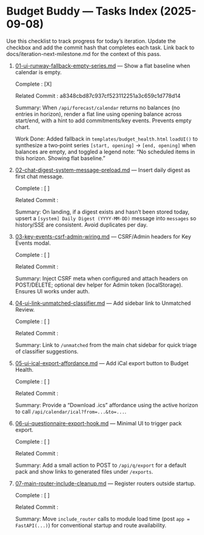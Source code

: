# Budget Buddy — Tasks Index (2025-09-08)

Use this checklist to track progress for today’s iteration. Update the checkbox and add the commit hash that completes each task. Link back to docs/iteration-next-milestone.md for the context of this pass.

1. [01-ui-runway-fallback-empty-series.md](01-ui-runway-fallback-empty-series.md) — Show a flat baseline when calendar is empty.
   
   Complete : [X]
   
   Related Commit : a8348cbd87c937cf523112251a3c659c1d778d14
   
   Summary: When `/api/forecast/calendar` returns no balances (no entries in horizon), render a flat line using opening balance across start/end, with a hint to add commitments/key events. Prevents empty chart.
   
   Work Done: Added fallback in `templates/budget_health.html` `loadUI()` to synthesize a two‑point series `[start, opening]` → `[end, opening]` when balances are empty, and toggled a legend note: “No scheduled items in this horizon. Showing flat baseline.”

2. [02-chat-digest-system-message-preload.md](02-chat-digest-system-message-preload.md) — Insert daily digest as first chat message.
   
   Complete : [ ]
   
   Related Commit : 
   
   Summary: On landing, if a digest exists and hasn’t been stored today, upsert a `[system] Daily Digest (YYYY-MM-DD)` message into `messages` so history/SSE are consistent. Avoid duplicates per day.

3. [03-key-events-csrf-admin-wiring.md](03-key-events-csrf-admin-wiring.md) — CSRF/Admin headers for Key Events modal.
   
   Complete : [ ]
   
   Related Commit : 
   
   Summary: Inject CSRF meta when configured and attach headers on POST/DELETE; optional dev helper for Admin token (localStorage). Ensures UI works under auth.

4. [04-ui-link-unmatched-classifier.md](04-ui-link-unmatched-classifier.md) — Add sidebar link to Unmatched Review.
   
   Complete : [ ]
   
   Related Commit : 
   
   Summary: Link to `/unmatched` from the main chat sidebar for quick triage of classifier suggestions.

5. [05-ui-ical-export-affordance.md](05-ui-ical-export-affordance.md) — Add iCal export button to Budget Health.
   
   Complete : [ ]
   
   Related Commit : 
   
   Summary: Provide a “Download .ics” affordance using the active horizon to call `/api/calendar/ical?from=...&to=...`.

6. [06-ui-questionnaire-export-hook.md](06-ui-questionnaire-export-hook.md) — Minimal UI to trigger pack export.
   
   Complete : [ ]
   
   Related Commit : 
   
   Summary: Add a small action to POST to `/api/q/export` for a default pack and show links to generated files under `/exports`.

7. [07-main-router-include-cleanup.md](07-main-router-include-cleanup.md) — Register routers outside startup.
   
   Complete : [ ]
   
   Related Commit : 
   
   Summary: Move `include_router` calls to module load time (post `app = FastAPI(...)`) for conventional startup and route availability.
